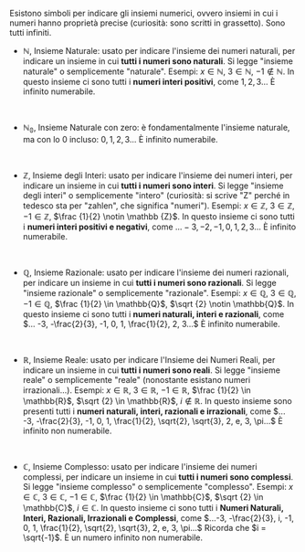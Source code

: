Esistono simboli per indicare gli insiemi numerici, ovvero insiemi in cui i numeri hanno proprietà precise (curiosità: sono scritti in grassetto). Sono tutti infiniti.

- $\mathbb{N}$, Insieme Naturale: usato per indicare l'insieme dei numeri naturali, per indicare un insieme in cui **tutti i numeri sono naturali**. Si legge "insieme naturale" o semplicemente "naturale". Esempi: $x \in \mathbb{N}$, $3 \in \mathbb{N}$, $-1 \notin \mathbb{N}$.
In questo insieme ci sono tutti i **numeri interi positivi**, come
$1, 2, 3...$
È infinito numerabile.
<br>

- $\mathbb{N_0}$, Insieme Naturale con zero: è fondamentalmente l'insieme naturale, ma con lo $0$ incluso:
$0, 1, 2, 3...$
È infinito numerabile.
<br>

- $\mathbb {Z}$, Insieme degli Interi: usato per indicare l'insieme dei numeri interi, per indicare un insieme in cui **tutti i numeri sono interi**. Si legge "insieme degli interi" o semplicemente "intero" (curiosità: si scrive "Z" perché in tedesco sta per "zahlen", che significa "numeri"). Esempi: $x \in \mathbb {Z}$, $3 \in \mathbb {Z}$, $-1 \in \mathbb {Z}$, $\frac {1}{2} \notin \mathbb {Z}$.
In questo insieme ci sono tutti i **numeri interi positivi e negativi**, come $...-3, -2, -1, 0, 1, 2, 3...$
È infinito numerabile.
<br>

- $\mathbb {Q}$, Insieme Razionale: usato per indicare l'insieme dei numeri razionali, per indicare un insieme in cui **tutti i numeri sono razionali**. Si legge "insieme razionale" o semplicemente "razionale". Esempi: $x \in \mathbb{Q}$, $3 \in \mathbb{Q}$, $-1 \in \mathbb{Q}$, $\frac {1}{2} \in \mathbb{Q}$, $\sqrt {2} \notin \mathbb{Q}$.
In questo insieme ci sono tutti i **numeri naturali, interi e razionali**, come $... -3, -\frac{2}{3}, -1, 0, 1, \frac{1}{2}, 2, 3...$
È infinito numerabile.
<br>

- $\mathbb {R}$, Insieme Reale: usato per indicare l'Insieme dei Numeri Reali, per indicare un insieme in cui **tutti i numeri sono reali**. Si legge "insieme reale" o semplicemente "reale" (nonostante esistano numeri irrazionali...). Esempi: $x \in \mathbb{R}$, $3 \in \mathbb{R}$, $-1 \in \mathbb{R}$, $\frac {1}{2} \in \mathbb{R}$, $\sqrt {2} \in \mathbb{R}$, $i \notin \mathbb{R}$.
In questo insieme sono presenti tutti i **numeri naturali, interi, razionali e irrazionali**, come
$... -3, -\frac{2}{3}, -1, 0, 1, \frac{1}{2}, \sqrt{2}, \sqrt{3}, 2, e, 3, \pi...$
È infinito non numerabile.
<br>

- $\mathbb {C}$, Insieme Complesso: usato per indicare l'insieme dei numeri complessi, per indicare un insieme in cui **tutti i numeri sono complessi**. Si legge "insieme complesso" o semplicemente "complesso". Esempi: $x \in \mathbb{C}$, $3 \in \mathbb{C}$, $-1 \in \mathbb{C}$, $\frac {1}{2} \in \mathbb{C}$, $\sqrt {2} \in \mathbb{C}$, $i \in \mathbb{C}$.
In questo insieme ci sono tutti i **Numeri Naturali, Interi, Razionali, Irrazionali e Complessi**, come
$...-3, -\frac{2}{3}, i, -1, 0, 1, \frac{1}{2}, \sqrt{2}, \sqrt{3}, 2, e, 3, \pi...$
Ricorda che $i = \sqrt{-1}$.
È un numero infinito non numerabile.
